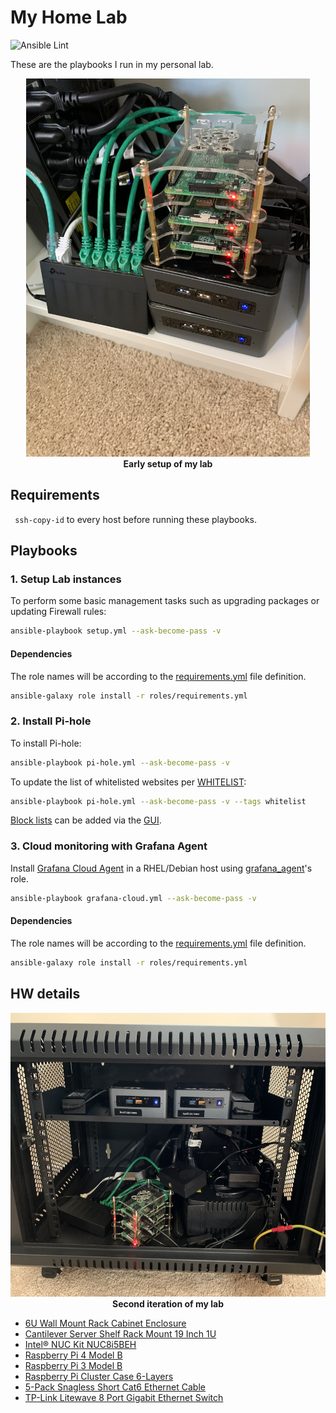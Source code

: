 # My Home Lab

![Ansible Lint](https://github.com/nleiva/ansible-home/workflows/Ansible%20Lint/badge.svg)

These are the playbooks I run in my personal lab.

<p align="center">
  <img width="454" height="605" title="My Home Lab" src="static/home-lab.jpeg"><br>
  <b>Early setup of my lab</b><br>
</p>

## Requirements

` ssh-copy-id` to every host before running these playbooks. 

## Playbooks

### 1. Setup Lab instances

To perform some basic management tasks such as upgrading packages or updating Firewall rules:

```bash
ansible-playbook setup.yml --ask-become-pass -v
```

#### Dependencies

The role names will be according to the [requirements.yml](roles/requirements.yml) file definition.

```bash
ansible-galaxy role install -r roles/requirements.yml
```

### 2. Install Pi-hole

To install Pi-hole:

```bash
ansible-playbook pi-hole.yml --ask-become-pass -v
```

To update the list of whitelisted websites per [WHITELIST](https://github.com/anudeepND/whitelist):

```bash
ansible-playbook pi-hole.yml --ask-become-pass -v --tags whitelist
```

[Block lists](https://firebog.net/) can be added via the [GUI](https://docs.pi-hole.net/database/gravity/example/).

### 3. Cloud monitoring with Grafana Agent

Install [Grafana Cloud Agent](https://github.com/grafana/agent) in a RHEL/Debian host using [grafana_agent](https://galaxy.ansible.com/nleiva/grafana_agent)'s role.

```bash
ansible-playbook grafana-cloud.yml --ask-become-pass -v
```

#### Dependencies

The role names will be according to the [requirements.yml](roles/requirements.yml) file definition.

```bash
ansible-galaxy role install -r roles/requirements.yml
```

## HW details

<p align="center">
  <img width="605" height="454" title="My Home Lab v2" src="static/lab_rack.jpeg"><br>
  <b>Second iteration of my lab</b><br>
</p>


- [6U Wall Mount Rack Cabinet Enclosure](https://smile.amazon.com/gp/product/B01K1JJHTO)
- [Cantilever Server Shelf Rack Mount 19 Inch 1U](https://smile.amazon.com/gp/product/B008LUW3ZG)
- [Intel® NUC Kit NUC8i5BEH](https://www.intel.com/content/www/us/en/products/boards-kits/nuc/kits/nuc8i5beh.html)
- [Raspberry Pi 4 Model B](https://www.raspberrypi.org/products/raspberry-pi-4-model-b/)
- [Raspberry Pi 3 Model B](https://www.raspberrypi.org/products/raspberry-pi-3-model-b/)
- [Raspberry Pi Cluster Case 6-Layers](https://smile.amazon.com/gp/product/B07K72STFB)
- [5-Pack Snagless Short Cat6 Ethernet Cable](https://smile.amazon.com/gp/product/B00C2DZ85U)
- [TP-Link Litewave 8 Port Gigabit Ethernet Switch](https://smile.amazon.com/gp/product/B086384H7C)
